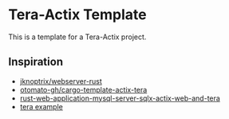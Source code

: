 # Tera-Actix Template

This is a template for a Tera-Actix project.

## Inspiration

- [jknoptrix/webserver-rust](https://github.com/jknoptrix/webserver-rust)
- [otomato-gh/cargo-template-actix-tera](https://github.com/otomato-gh/cargo-template-actix-tera)
- [rust-web-application-mysql-server-sqlx-actix-web-and-tera](https://dev.to/behainguyen/rust-web-application-mysql-server-sqlx-actix-web-and-tera-4l63)
- [tera example](https://github.com/Keats/tera/tree/master/examples/basic)
